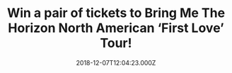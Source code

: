 ---
campaign-uuid: "c-9e642643-ad46-4f07-8217-7a98cc728947"
type: "Preview"
category: "Tickets"
date: "2018-12-07T12:04:23.000Z"
end-date: "2019-01-07T23:59:00.000Z"
disable-form: false
is_promoted: true
has_entry_page: true
title: "Win a pair of tickets to Bring Me The Horizon North American ‘First Love’\
  \ Tour!"
competition-description: "<p>Bring Me The Horizon announced southern California rock\
  \ band Thrice will join them as support on all dates of their North American 16-city\
  \ ‘First Love’ Tour. Produced by Live Nation, the tour will kick off January 23\
  \ and will include stops at The Forum in Los Angeles and Hammerstein Ballroom in\
  \ New York, where a second show was added due to overwhelming demand. Tickets are\
  \ available now at <a href=\"https://www.livenation.com/artists/81256/bring-me-the-horizon”\
  >LiveNation.com</a></p>\r\n<p>We want YOU to come along with us, that’s why we are\
  \ giving away 5 pairs of tickets to 5 lucky NME AAA members to win and join Bring\
  \ Me  The Horizon on their North American tour to a concert at a city of their choice!</p>\r\
  \n<p>Does it sound like the best plan? Click below for a chance to win!</p>"
hero-header: "Win a pair of tickets to Bring Me The Horizon North American ‘First\
  \ Love’ Tour!"
terms-confirmation: "N/A"
banner-img: "https://assets.expresslyapp.com/asset-521c6de0-b26a-484e-878a-7a84e2d166c4.jpg"
logo-left-href: "aaa.nme.com"
logo-left-image: "https://assets.expresslyapp.com/asset-7f33606e-8be5-4127-8da5-b3704e03589f.jpg"
logo-left-title: "NME AAA"
bg-image-hero: "https://assets.expresslyapp.com/asset-80a450bf-45b5-4e75-bf4c-c547463178cc.jpg"
bg-image-first: "https://assets.expresslyapp.com/asset-65a2ad42-4122-4eee-947c-b45ade96137d.jpg"
bg-image-second: "https://assets.expresslyapp.com/asset-68ca3ac3-05cf-4dfb-a073-cdc89a930d00.jpg"
bg-image-third: "https://assets.expresslyapp.com/asset-f75de2f3-6d39-4c9b-973f-ecac36f90d32.jpg"
section1-content: "<p>Bring Me The Horizon is one of the most exciting and successful\
  \ rock bands to emerge from the U.K., selling over 2 Million albums globally to\
  \ date, playing sell out shows in over 40 countries, including two sold out nights\
  \ at London’s O2, plus wowing a traditionally non rock crowd at Glastonbury Festival\
  \ in 2016.</p>\r\n<p>Poised now to release their sixth studio album, the band have\
  \ spent the summer writing and recording in Los Angeles, with Oli Sykes and Jordan\
  \ Fish handling production. What has transpired is one of their most exhilarating,\
  \ genre crossing albums to date. The Album will be released on January 25 via Columbia\
  \ Records!</p>"
section2-content: "<p>The band announced southern California rock band Thrice will\
  \ join them as support on all dates of their North American 16-city ‘First Love’\
  \ Tour. In 2016 Thrice released\_To Be Everywhere Is to Be Nowhere\_(via Vagrant\
  \ Records).</p>\r\n<p>Featuring frontman Dustin Kensrue, guitarist Teppei Teranishi,\
  \ bassist Eddie Breckenridge, and drummer Riley Breckenridge, the band made their\
  \ debut with the 2000 album\_Identity Crisis. With later releases including their\
  \ 2003 breakout\_The Artist in the Ambulance\_and a duo of concept LPs (2007/8’\
  s\_The Alchemy Index: Fire and Water and Earth and Air), Thrice took a several-year\
  \ hiatus starting in 2012. Arriving in May 2016,\_To Be Everywhere Is to Be Nowhere\_\
  proved to be Thrice’s most politically-minded yet vulnerable work to date. The band’\
  s newest album\_Palms was released this year on Epitaph Records.</p>\r\n<p>It was\
  \ also previously announced that Los Angeles trio FEVER 333 will join the tour as\
  \ support on all dates. Known for their hard-hitting hybrid of hip-hop, punk, and\
  \ activism, the band recently released a video for the remix of their track <a href=\"\
  https://www.youtube.com/watch?v=uH3kmd0-fEQ”>Made An America</a>,” featuring Travis\
  \ Barker and Vic Mensa.</p>"
section3-content: "<p>We have 5 pairs of tickets to attend Bring Me The Horizon North\
  \ American ‘First Love’ Tour to 5 lucky winners and join the band to a concert of\
  \ their choice!</p>\r\n<p>If you are BMTH biggest fan… What are you waiting for?\
  \ Enter the form below for a chance to win and get ready to have a BLAST at Bring\
  \ Me The Horizon ‘First Love’ Tour!</p>"
entry-title: "Win a pair of tickets to Bring Me The Horizon North American ‘First\
  \ Love’ Tour!"
entry-content: "Enter the draw to win a pair of tickets to Bring Me The Horizon North\
  \ American ‘First Love’ Tour by completing the form below before 23:59 on 7h of\
  \ January 2018."
has-winner: false
prize-description: "One of 5 pairs of tickets to attend Bring Me The Horizon ‘First\
  \ Love’ Tour  concert at a city of their choice except the 1/29 NY show.\r\n\r\n\
  Limited to the following venues:\r\n-January 23             Nashville, TN      \
  \           Nashville Municipal Auditorium?\r\n-January 25\t\tOrlando, FL\t\t\t\
  CFE Arena?\r\n-January 26\t\tAtlanta, GA\t\t\tCoca-Cola Roxy?-\r\n-January 28\t\t\
  Fairfax, VA\t\t\tEagleBank Arena?\r\n-January 30\t\tManhattan, NY\t\tHammerstein\
  \ Ballroom\r\n-February 1\t\tBoston, MA\t\tTsongas Center at UMass Lowell?\r\n-February\
  \ 2\t\tMontreal, QC\t\t\tPlace Bell?\r\n-February 4\t\tDetroit, MI\t\t\tFillmore\
  \ Detroit?-\r\n-February 5\t\tChicago, IL\t\t\tAragon Ballroom\r\n-?February 6\t\
  \tMinneapolis, MN\t\tArmory?\r\n-February 8\t\tDallas, TX\t\t\tSouth Side Ballroom\r\
  \n-?February 9\t\tHouston, TX\t\t\tRevention Music Center? \r\n-February 11\t\t\
  Denver, CO\t\t\tThe Fillmore Auditorium?\r\n-February 13\t\tLos Angeles, CA\t\t\
  The Forum?\r\n-February 15\t\tPhoenix, AZ\t\t\tComerica Theatre?\r\n-February 16\t\
  \tLas Vegas, NV\t The Joint at Hard Rock Hotel & \r\nCasino"
prize-restrictions: "Any travel expenses are not included.\r\nWinner is responsible\
  \ for any transport costs to/from the event."
special-conditions: "Multiple entries are allowed up to one every day."
country-restrictions:
- "US"
---
